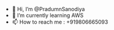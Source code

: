 - 👋 Hi, I’m @PradumnSanodiya
- 🌱 I’m currently learning AWS
- 📫 How to reach me : +919806665093

<!---
PradumnSanodiya/PradumnSanodiya is a ✨ special ✨ repository because its `README.md` (this file) appears on your GitHub profile.
You can click the Preview link to take a look at your changes.
--->
